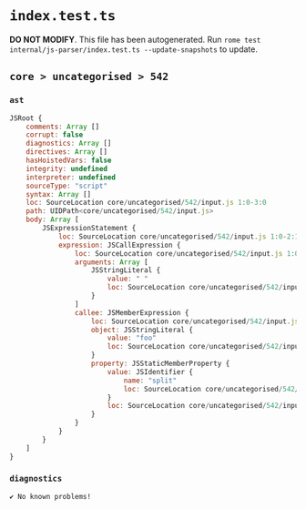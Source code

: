 # `index.test.ts`

**DO NOT MODIFY**. This file has been autogenerated. Run `rome test internal/js-parser/index.test.ts --update-snapshots` to update.

## `core > uncategorised > 542`

### `ast`

```javascript
JSRoot {
	comments: Array []
	corrupt: false
	diagnostics: Array []
	directives: Array []
	hasHoistedVars: false
	integrity: undefined
	interpreter: undefined
	sourceType: "script"
	syntax: Array []
	loc: SourceLocation core/uncategorised/542/input.js 1:0-3:0
	path: UIDPath<core/uncategorised/542/input.js>
	body: Array [
		JSExpressionStatement {
			loc: SourceLocation core/uncategorised/542/input.js 1:0-2:11
			expression: JSCallExpression {
				loc: SourceLocation core/uncategorised/542/input.js 1:0-2:11
				arguments: Array [
					JSStringLiteral {
						value: " "
						loc: SourceLocation core/uncategorised/542/input.js 2:7-2:10
					}
				]
				callee: JSMemberExpression {
					loc: SourceLocation core/uncategorised/542/input.js 1:0-2:6
					object: JSStringLiteral {
						value: "foo"
						loc: SourceLocation core/uncategorised/542/input.js 1:0-1:5
					}
					property: JSStaticMemberProperty {
						value: JSIdentifier {
							name: "split"
							loc: SourceLocation core/uncategorised/542/input.js 2:1-2:6 (split)
						}
						loc: SourceLocation core/uncategorised/542/input.js 2:1-2:6 (split)
					}
				}
			}
		}
	]
}
```

### `diagnostics`

```
✔ No known problems!

```
